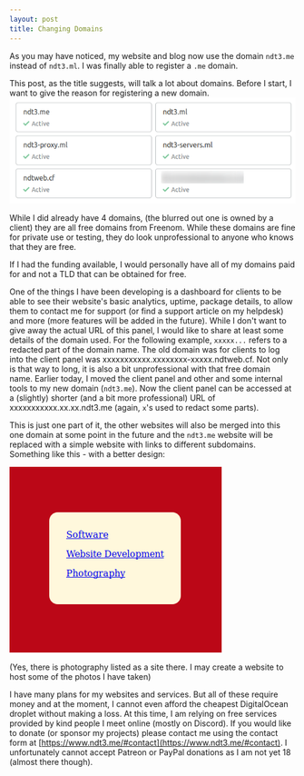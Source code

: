 ```yaml
---
layout: post
title: Changing Domains
---
```

As you may have noticed, my website and blog now use the domain `ndt3.me` instead of `ndt3.ml`. I was finally able to register a `.me` domain.

This post, as the title suggests, will talk a lot about domains. Before I start, I want to give the reason for registering a new domain.
![Domains](/images/uploads/2019-03-02_20-09.png)

While I did already have 4 domains, (the blurred out one is owned by a client) they are all free domains from Freenom. While these domains are fine for private use or testing, they do look unprofessional to anyone who knows that they are free.

If I had the funding available, I would personally have all of my domains paid for and not a TLD that can be obtained for free.

One of the things I have been developing is a dashboard for clients to be able to see their website's basic analytics, uptime, package details, to allow them to contact me for support (or find a support article on my helpdesk) and more (more features will be added in the future). While I don't want to give away the actual URL of this panel, I would like to share at least some details of the domain used. For the following example, `xxxxx...` refers to a redacted part of the domain name. The old domain was for clients to log into the client panel was xxxxxxxxxxx.xxxxxxxx-xxxxx.ndtweb.cf. Not only is that way to long, it is also a bit unprofessional with that free domain name. Earlier today, I moved the client panel and other and some internal tools to my new domain (`ndt3.me`). Now the client panel can be accessed at a (slightly) shorter (and a bit more professional) URL of xxxxxxxxxxx.xx.xx.ndt3.me (again, `x`'s used to redact some parts).

This is just one part of it, the other websites will also be merged into this one domain at some point in the future and the `ndt3.me` website will be replaced with a simple website with links to different subdomains. Something like this - with a better design:

![Design](/images/uploads/2019-03-02_20-41.png)

(Yes, there is photography listed as a site there. I may create a website to host some of the photos I have taken)

I have many plans for my websites and services. But all of these require money and at the moment, I cannot even afford the cheapest DigitalOcean droplet without making a loss. At this time, I am relying on free services provided by kind people I meet online (mostly on Discord). If you would like to donate (or sponsor my projects) please contact me using the contact form at [https://www.ndt3.me/#contact](https://www.ndt3.me/#contact). I unfortunately cannot accept Patreon or PayPal donations as I am not yet 18 (almost there though).

